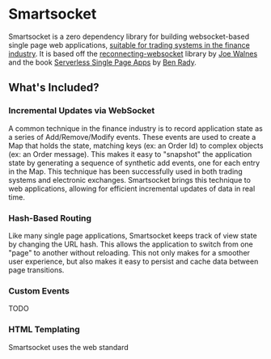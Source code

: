 
# Smartsocket

Smartsocket is a zero dependency library for building websocket-based single page web applications, [suitable for trading systems in the finance industry](https://twitter.com/twoscp/status/1559291172107026436). It is based off the [reconnecting-websocket](https://github.com/joewalnes/reconnecting-websocket) library by [Joe Walnes](https://github.com/joewalnes) and the book [Serverless Single Page Apps](https://pragprog.com/titles/brapps/serverless-single-page-apps/) by [Ben Rady](https://github.com/benrady). 

## What's Included?

### Incremental Updates via WebSocket

A common technique in the finance industry is to record application state as a series of Add/Remove/Modify events. These events are used to create a Map that holds the state, matching keys (ex: an Order Id) to complex objects (ex: an Order message). This makes it easy to "snapshot" the application state by generating a sequence of synthetic add events, one for each entry in the Map. This technique has been successfully used in both trading systems and electronic exchanges. Smartsocket brings this technique to web applications, allowing for efficient incremental updates of data in real time.

### Hash-Based Routing

Like many single page applications, Smartsocket keeps track of view state by changing the URL hash. This allows the application to switch from one "page" to another without reloading. This not only makes for a smoother user experience, but also makes it easy to persist and cache data between page transitions.

### Custom Events

TODO

### HTML Templating

Smartsocket uses the web standard [<template>](https://developer.mozilla.org/en-US/docs/Web/HTML/Element/template) element for HTML templating, allowing you to build simple web applications without any external dependencies.

### Test-First Design

We believe that you should be able to create [fast, informative, and reliable automated tests](https://www.benrady.com/2016/11/testing-with-fire.html) for every aspect of your web application. Smartsocket is designed with that goal in mind. It provides a fake `window` implementation that, while not a comprehensive impelemention of the [web standard](https://developer.mozilla.org/en-US/docs/Web/API/Window), is sufficient to control every aspect of browser behavior that you need to test an application built with Smartsocket.

## What's Not Included

Here are some things you you might expect to have in a "web framework". Smartsocket doesn't have these.

* Data binding
* A virtual DOM
* A server (aside from the example server)

## Example

For a demo, clone the repository and run `make example`. Each view in this application demonstrates a different part of Smartsocket's functionality.

## FAQ

_Do you have to use all of this at once?_

No! You can use the WebSocket without using the router. You can use the router without using the templates. You can use the templates without using the WebSocket. If you DO use all these things together, you get some nice guarantees about how they work together, but you can use them all seperately.

_How do I install it?_

[Download a version](https://github.com/aquanauts/smartsocket/tags) and add `smartsocket.js` to your application. If you want to write tests, you'll probably want to add `support.js` as well.

_Is there an NPM installation?_

Not yet

_Is it available in a CDN?_

Not yet
